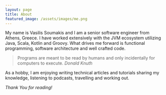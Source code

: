```yaml
---
layout: page
title: About
featured_image: /assets/images/me.png
---
```


My name is Vasilis Soumakis and I am a senior software engineer from Athens, Greece. I have worked extensively with the
JVM ecosystem utilizing Java, Scala, Kotlin and Groovy. What drives me forward is functional programming, software
architecture and
well crafted code.

> Programs are meant to be read by humans and only incidentally for computers to execute. <cite>Donald Knuth</cite>

As a hobby, I am enjoying writing technical articles and tutorials sharing my knowledge, listening to podcasts,
travelling and working out.

*Thank You for reading!*
